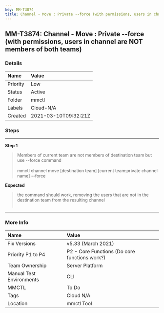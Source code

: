 ```yaml
---
key: MM-T3874
title: Channel - Move : Private --force (with permissions, users in channel are NOT members of both teams)
---
```


## MM-T3874: Channel - Move : Private --force (with permissions, users in channel are NOT members of both teams)

### Details

| Name     | Value                |
| :------- | :------------------- |
| Priority | Low                  |
| Status   | Active               |
| Folder   | mmctl                |
| Labels   | Cloud-N/A            |
| Created  | 2021-03-10T09:32:21Z |

### Steps

<hr/>

**Step 1**

> <article>Members of current team are not members of destination team but use --force command<br><br>mmctl channel move [destination team] [current team:private channel name] --force</article>

**Expected**

> <article>the command should work, removing the users that are not in the destination team from the resulting channel <br><br></article>

<hr/>

### More Info

| Name                     | Value                                         |
| :----------------------- | :-------------------------------------------- |
| Fix Versions             | v5.33 (March 2021)                            |
| Priority P1 to P4        | P2 - Core Functions (Do core functions work?) |
| Team Ownership           | Server Platform                               |
| Manual Test Environments | CLI                                           |
| MMCTL                    | To Do                                         |
| Tags                     | Cloud N/A                                     |
| Location                 | mmctl Tool                                    |
